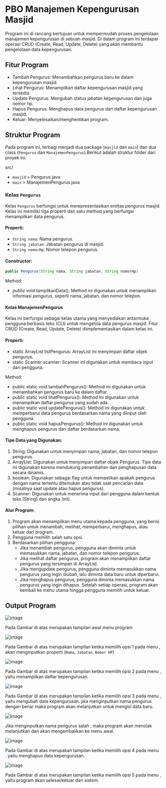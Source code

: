 # PBO Manajemen Kepengurusan Masjid
Program ini di rancang bertujuan untuk mempermudah proses pengelolaan manajemen kepengurusan di sebuah masjid.
Di dalam program ini terdapat operasi CRUD (Create, Read, Update, Delete) yang akan membantu pengelolaan data kepengurusan.

## Fitur Program
- Tambah Pengurus: Menambahkan pengurus baru ke dalam kepengurusan masjid.
- Lihat Pengurus: Menampilkan daftar kepengurusan masjid yang tersedia.
- Update Pengurus: Mengubah status jabatan kepengurusan dan juga nomor hp.
- Hapus Pengurus: Menghapus data pengurus dari daftar kepengurusan masjid.
- Keluar: Menyelesaikan/menghentikan program.

## Struktur Program
Pada program ini, terbagi menjadi dua package (`masjid` dan `main`) dan dua class (`Pengurus` dan `ManajemenPengurus`).Berikut adalah struktur folder dari proyek ini:

src/ 
- `masjid` > Pengurus.java
- `main` > ManajemenPengurus.java

### Kelas `Pengurus`
Kelas `Pengurus` berfungsi untuk merepresentasikan entitas pengurus masjid. Kelas ini memiliki tiga properti dan satu method yang berfungsi menampilkan data pengurus.

#### Properti:
- `String nama`: Nama pengurus.
- `String jabatan`: Jabatan pengurus di masjid.
- `String nomorHp`: Nomor telepon pengurus.

#### Constructor:
```java
public Pengurus(String nama, String jabatan, String nomorHp)
```
Method:
- public void tampilkanData(): Method ini digunakan untuk menampilkan informasi pengurus, seperti nama, jabatan, dan nomor telepon.

#### Kelas ManajemenPengurus
Kelas ini berfungsi sebagai kelas utama yang menyediakan antarmuka pengguna berbasis teks (CLI) untuk mengelola data pengurus masjid. Fitur CRUD (Create, Read, Update, Delete) diimplementasikan dalam kelas ini.

#### Properti:
- static ArrayList<Pengurus> listPengurus: ArrayList ini menyimpan daftar objek pengurus.
- static Scanner scanner: Scanner ini digunakan untuk membaca input dari pengguna.

Method:
- public static void tambahPengurus(): Method ini digunakan untuk menambahkan pengurus baru ke dalam daftar.
- public static void lihatPengurus(): Method ini digunakan untuk menampilkan daftar pengurus yang sudah ada.
- public static void updatePengurus(): Method ini digunakan untuk memperbarui data pengurus berdasarkan nama yang diinput oleh pengguna.
- public static void hapusPengurus(): Method ini digunakan untuk menghapus pengurus dari daftar berdasarkan nama.

#### Tipe Data yang Digunakan:
1. String: Digunakan untuk menyimpan nama, jabatan, dan nomor telepon pengurus.
2. ArrayList: Digunakan untuk menyimpan daftar objek Pengurus. Tipe data ini digunakan karena mendukung penambahan dan penghapusan data secara dinamis.
3. boolean: Digunakan sebagai flag untuk memastikan apakah pengurus dengan nama tertentu ditemukan atau tidak saat pencarian data (misalnya saat update atau hapus pengurus).
4. Scanner: Digunakan untuk menerima input dari pengguna dalam bentuk teks (String) dan angka (int).

#### Alur Program:
1. Program akan menampilkan menu utama kepada pengguna, yang berisi pilihan untuk menambah, melihat, memperbarui, menghapus, atau keluar dari program.
2. Pengguna memilih salah satu opsi.
3. Berdasarkan pilihan pengguna:
      - Jika menambah pengurus, pengguna akan diminta untuk memasukkan nama, jabatan, dan nomor telepon pengurus.
      - Jika melihat daftar pengurus, program akan menampilkan daftar pengurus yang tersimpan di ArrayList.
      - Jika mengupdate pengurus, pengguna diminta memasukkan nama pengurus yang ingin diubah, lalu diminta data baru untuk diperbarui.
      - Jika menghapus pengurus, pengguna diminta memasukkan nama pengurus yang ingin dihapus.
Setelah setiap operasi, program akan kembali ke menu utama hingga pengguna memilih untuk keluar.

## Output Program

![image](https://github.com/user-attachments/assets/87cf7582-560e-45e5-99b2-fcee0687e379)

Pada Gambar di atas merupakan tampilan awal menu program

![image](https://github.com/user-attachments/assets/6eb7d03d-02c5-4681-972f-fc9b267ac356)

Pada Gambar di atas merupakan tampilan ketika memilih opsi 1 pada menu , akan menginputkan properti (`Nama`, `Jabatan`, `Nomor HP`)

![image](https://github.com/user-attachments/assets/93b98c97-c64e-4bf3-ba4d-6bf9226039ac)

Pada Gambar di atas merupakan tampilan ketika memilih opsi 2 pada menu , yaitu menampilkan daftar kepengurusan.

![image](https://github.com/user-attachments/assets/8001f1c1-1e18-4fcf-abdb-cc183aa72a42)

Pada Gambar di atas merupakan tampilan ketika memilih opsi 3 pada menu , yaitu mengubah data kepengurusan. jika menginputkan nama pengurus dengan benar maka program akan melanjutkan untuk mengisi data baru.

![image](https://github.com/user-attachments/assets/820965ee-60dd-45a0-b72f-784dd664c3ad)

Jika menginputkan nama pengurus salah , maka program akan menolak melanjutkan dan akan mengembalikan ke menu awal.

![image](https://github.com/user-attachments/assets/2b28115d-317e-45b1-8b2e-1de71d969b35)

Pada Gambar di atas merupakan tampilan ketika memilih opsi 4 pada menu . yaitu menghapus data kepengurusan.

![image](https://github.com/user-attachments/assets/2d2d5531-0eb7-4cee-ba71-b811f03c6b5f)

Pada Gambar di atas merupakan tampilan ketika memilih opsi 5 pada menu , yaitu program akan selesai/keluar dari sistem.






